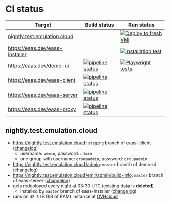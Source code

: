 # CI status

Target | Build status |  Run status
--- | --- | ---
[nightly.test.emulation.cloud](https://nightly.test.emulation.cloud) || [![Deploy to fresh VM](https://github.com/emulation-as-a-service/nightly-bot/actions/workflows/deploy.yaml/badge.svg)](https://github.com/emulation-as-a-service/nightly-bot/actions/workflows/deploy.yaml)
https://eaas.dev/eaas-installer || [![Installation test](https://github.com/emulation-as-a-service/eaas-installer/actions/workflows/test.yml/badge.svg)](https://github.com/emulation-as-a-service/eaas-installer/actions/workflows/test.yml)
https://eaas.dev/demo-ui | [![pipeline status](https://gitlab.com/emulation-as-a-service/demo-ui/badges/master/pipeline.svg)](https://gitlab.com/emulation-as-a-service/demo-ui/-/commits/master) | [![Playwright tests](https://github.com/emulation-as-a-service/demo-ui/actions/workflows/test.yml/badge.svg)](https://github.com/emulation-as-a-service/demo-ui/actions/workflows/test.yml)
https://eaas.dev/eaas-client | [![pipeline status](https://gitlab.com/emulation-as-a-service/eaas-client/badges/master/pipeline.svg)](https://gitlab.com/emulation-as-a-service/eaas-client/-/commits/master)
https://eaas.dev/eaas-server | [![pipeline status](https://gitlab.com/emulation-as-a-service/eaas-server/badges/master/pipeline.svg)](https://gitlab.com/emulation-as-a-service/eaas-server/-/commits/master)
https://eaas.dev/eaas-proxy |  [![pipeline status](https://gitlab.com/emulation-as-a-service/eaas-proxy/badges/master/pipeline.svg)](https://gitlab.com/emulation-as-a-service/eaas-proxy/-/commits/master)

## nightly.test.emulation.cloud

- https://nightly.test.emulation.cloud: `staging` branch of eaasi-client ([changelog](https://gitlab.com/eaasi/eaasi-client-pub/commits/staging))
  - username: `admin`, password: `admin`
  - one group with username: `groupadmin`, password: `groupadmin`  
- https://nightly.test.emulation.cloud/admin: `master` branch of demo-ui ([changelog](https://gitlab.com/emulation-as-a-service/demo-ui/commits/master))
- https://nightly.test.emulation.cloud/emil/admin/build-info: `master` branch of eaas-server ([changelog](https://gitlab.com/emulation-as-a-service/eaas-server/commits/master))
- gets redeployed every night at 03:30 UTC (existing data is **deleted**)
  - installed by `master` branch of eaas-installer ([changelog](https://gitlab.com/emulation-as-a-service/eaas-installer/commits/master))
- runs on `d2-8` (8 GiB of RAM) instance at [OVHcloud](https://www.ovhcloud.com/en-ie/public-cloud/prices/)
